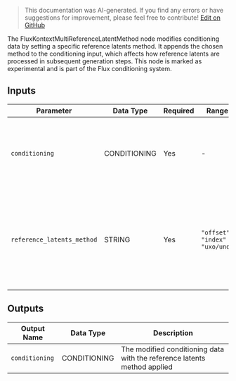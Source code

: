 > This documentation was AI-generated. If you find any errors or have suggestions for improvement, please feel free to contribute! [Edit on GitHub](https://github.com/Comfy-Org/embedded-docs/blob/main/comfyui_embedded_docs/docs/FluxKontextMultiReferenceLatentMethod/en.md)

The FluxKontextMultiReferenceLatentMethod node modifies conditioning data by setting a specific reference latents method. It appends the chosen method to the conditioning input, which affects how reference latents are processed in subsequent generation steps. This node is marked as experimental and is part of the Flux conditioning system.

## Inputs

| Parameter | Data Type | Required | Range | Description |
|-----------|-----------|----------|-------|-------------|
| `conditioning` | CONDITIONING | Yes | - | The conditioning data to be modified with the reference latents method |
| `reference_latents_method` | STRING | Yes | `"offset"`<br>`"index"`<br>`"uxo/uno"` | The method to use for reference latents processing. If "uxo" or "uso" is selected, it will be converted to "uxo" |

## Outputs

| Output Name | Data Type | Description |
|-------------|-----------|-------------|
| `conditioning` | CONDITIONING | The modified conditioning data with the reference latents method applied |
